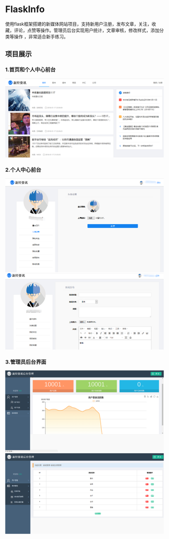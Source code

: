# FlaskInfo
使用flask框架搭建的新媒体网站项目，支持新用户注册，发布文章，关注，收藏，评论，点赞等操作。管理员后台实现用户统计，文章审核，修改样式，添加分类等操作
，非常适合新手练习。

## 项目展示

### 1.首页和个人中心前台

![](https://raw.githubusercontent.com/Sjj1024/image-all/master/20190629211502.png)  


### 2.个人中心前台

![](https://raw.githubusercontent.com/Sjj1024/image-all/master/20190629211541.png)  
![](https://raw.githubusercontent.com/Sjj1024/image-all/master/20190629211632.png)  



### 3.管理员后台界面

![](https://raw.githubusercontent.com/Sjj1024/image-all/master/20190629212459.png)  
![](https://raw.githubusercontent.com/Sjj1024/image-all/master/20190629212538.png)  


